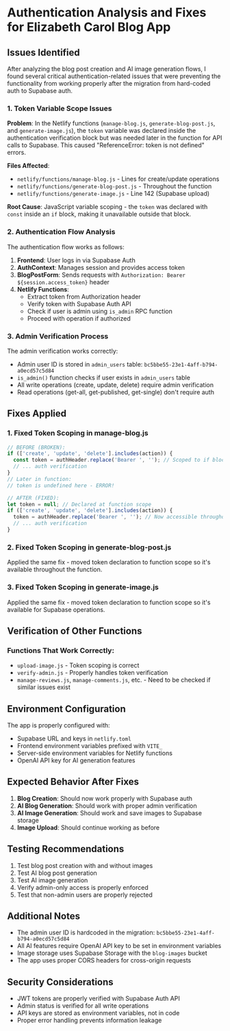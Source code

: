 # Authentication Analysis and Fixes for Elizabeth Carol Blog App

## Issues Identified

After analyzing the blog post creation and AI image generation flows, I found several critical authentication-related issues that were preventing the functionality from working properly after the migration from hard-coded auth to Supabase auth.

### 1. **Token Variable Scope Issues**

**Problem**: In the Netlify functions (`manage-blog.js`, `generate-blog-post.js`, and `generate-image.js`), the `token` variable was declared inside the authentication verification block but was needed later in the function for API calls to Supabase. This caused "ReferenceError: token is not defined" errors.

**Files Affected**:
- `netlify/functions/manage-blog.js` - Lines for create/update operations
- `netlify/functions/generate-blog-post.js` - Throughout the function
- `netlify/functions/generate-image.js` - Line 142 (Supabase upload)

**Root Cause**: JavaScript variable scoping - the `token` was declared with `const` inside an `if` block, making it unavailable outside that block.

### 2. **Authentication Flow Analysis**

The authentication flow works as follows:

1. **Frontend**: User logs in via Supabase Auth
2. **AuthContext**: Manages session and provides access token
3. **BlogPostForm**: Sends requests with `Authorization: Bearer ${session.access_token}` header
4. **Netlify Functions**: 
   - Extract token from Authorization header
   - Verify token with Supabase Auth API
   - Check if user is admin using `is_admin` RPC function
   - Proceed with operation if authorized

### 3. **Admin Verification Process**

The admin verification works correctly:
- Admin user ID is stored in `admin_users` table: `bc5bbe55-23e1-4aff-b794-a0ecd57c5d84`
- `is_admin()` function checks if user exists in `admin_users` table
- All write operations (create, update, delete) require admin verification
- Read operations (get-all, get-published, get-single) don't require auth

## Fixes Applied

### 1. **Fixed Token Scoping in manage-blog.js**

```javascript
// BEFORE (BROKEN):
if (['create', 'update', 'delete'].includes(action)) {
  const token = authHeader.replace('Bearer ', ''); // Scoped to if block
  // ... auth verification
}
// Later in function:
// token is undefined here - ERROR!

// AFTER (FIXED):
let token = null; // Declared at function scope
if (['create', 'update', 'delete'].includes(action)) {
  token = authHeader.replace('Bearer ', ''); // Now accessible throughout function
  // ... auth verification
}
```

### 2. **Fixed Token Scoping in generate-blog-post.js**

Applied the same fix - moved token declaration to function scope so it's available throughout the function.

### 3. **Fixed Token Scoping in generate-image.js**

Applied the same fix - moved token declaration to function scope so it's available for Supabase operations.

## Verification of Other Functions

### Functions That Work Correctly:
- `upload-image.js` - Token scoping is correct
- `verify-admin.js` - Properly handles token verification
- `manage-reviews.js`, `manage-comments.js`, etc. - Need to be checked if similar issues exist

## Environment Configuration

The app is properly configured with:
- Supabase URL and keys in `netlify.toml`
- Frontend environment variables prefixed with `VITE_`
- Server-side environment variables for Netlify functions
- OpenAI API key for AI generation features

## Expected Behavior After Fixes

1. **Blog Creation**: Should now work properly with Supabase auth
2. **AI Blog Generation**: Should work with proper admin verification
3. **AI Image Generation**: Should work and save images to Supabase storage
4. **Image Upload**: Should continue working as before

## Testing Recommendations

1. Test blog post creation with and without images
2. Test AI blog post generation
3. Test AI image generation
4. Verify admin-only access is properly enforced
5. Test that non-admin users are properly rejected

## Additional Notes

- The admin user ID is hardcoded in the migration: `bc5bbe55-23e1-4aff-b794-a0ecd57c5d84`
- All AI features require OpenAI API key to be set in environment variables
- Image storage uses Supabase Storage with the `blog-images` bucket
- The app uses proper CORS headers for cross-origin requests

## Security Considerations

- JWT tokens are properly verified with Supabase Auth API
- Admin status is verified for all write operations
- API keys are stored as environment variables, not in code
- Proper error handling prevents information leakage

